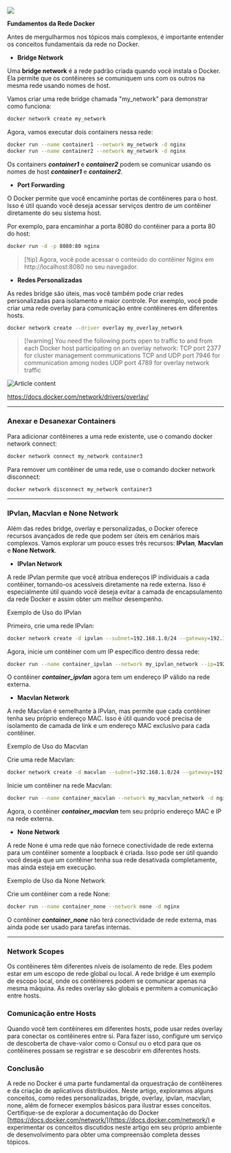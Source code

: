 ![](https://media.licdn.com/dms/image/v2/D4E12AQFcvRWeihIBbg/article-cover_image-shrink_720_1280/article-cover_image-shrink_720_1280/0/1694442094516?e=1758758400&v=beta&t=FHEiicoOMbEloPH5RMlnSD8_vAUMSe_ILdJP2PUn4yk)

**Fundamentos da Rede Docker**

Antes de mergulharmos nos tópicos mais complexos, é importante entender os conceitos fundamentais da rede no Docker.

- **Bridge Network**

Uma **bridge network** é a rede padrão criada quando você instala o Docker. Ela permite que os contêineres se comuniquem uns com os outros na mesma rede usando nomes de host.

Vamos criar uma rede bridge chamada "my_network" para demonstrar como funciona:

```zsh
docker network create my_network
```

Agora, vamos executar dois containers nessa rede:

```zsh
docker run --name container1 --network my_network -d nginx
docker run --name container2 --network my_network -d nginx
```

Os containers **_container1_** e **_container2_** podem se comunicar usando os nomes de host **_container1_** e **_container2_**.

- **Port Forwarding**

O Docker permite que você encaminhe portas de contêineres para o host. Isso é útil quando você deseja acessar serviços dentro de um contêiner diretamente do seu sistema host.

Por exemplo, para encaminhar a porta 8080 do contêiner para a porta 80 do host:

```zsh
docker run -d -p 8080:80 nginx
```

> [!tip] Agora, você pode acessar o conteúdo do contêiner Nginx em http://localhost:8080 no seu navegador.

- **Redes Personalizadas**

As redes bridge são úteis, mas você também pode criar redes personalizadas para isolamento e maior controle. Por exemplo, você pode criar uma rede overlay para comunicação entre contêineres em diferentes hosts.

```zsh
docker network create --driver overlay my_overlay_network
```

> [!warning] You need the following ports open to traffic to and from each Docker host participating on an overlay network: TCP port 2377 for cluster management communications TCP and UDP port 7946 for communication among nodes UDP port 4789 for overlay network traffic

![Article content](https://media.licdn.com/dms/image/v2/D4E12AQGvUz-_HmErbQ/article-inline_image-shrink_1500_2232/article-inline_image-shrink_1500_2232/0/1694512271901?e=1758758400&v=beta&t=hd8vawzYXp6TtLjoTTb1D_J1NheS2RYhgLi0p9we4fQ)

https://docs.docker.com/network/drivers/overlay/

---

### Anexar e Desanexar Containers

Para adicionar contêineres a uma rede existente, use o comando docker network connect:

```zsh
docker network connect my_network container3
```

Para remover um contêiner de uma rede, use o comando docker network disconnect:

```zsh
docker network disconnect my_network container3
```

---

### IPvlan, Macvlan e None Network

Além das redes bridge, overlay e personalizadas, o Docker oferece recursos avançados de rede que podem ser úteis em cenários mais complexos. Vamos explorar um pouco esses três recursos: **IPvlan**, **Macvlan** e **None Network**.

- **IPvlan Network**

A rede IPvlan permite que você atribua endereços IP individuais a cada contêiner, tornando-os acessíveis diretamente na rede externa. Isso é especialmente útil quando você deseja evitar a camada de encapsulamento da rede Docker e assim obter um melhor desempenho.

Exemplo de Uso do IPvlan

Primeiro, crie uma rede IPvlan:

```zsh
docker network create -d ipvlan --subnet=192.168.1.0/24 --gateway=192.168.1.1 -o parent=eth0 my_ipvlan_network
```

Agora, inicie um contêiner com um IP específico dentro dessa rede:

```zsh
docker run --name container_ipvlan --network my_ipvlan_network --ip=192.168.1.2 -d nginx
```

O contêiner **_container_ipvlan_** agora tem um endereço IP válido na rede externa.

- **Macvlan Network**

A rede Macvlan é semelhante à IPvlan, mas permite que cada contêiner tenha seu próprio endereço MAC. Isso é útil quando você precisa de isolamento de camada de link e um endereço MAC exclusivo para cada contêiner.

Exemplo de Uso do Macvlan

Crie uma rede Macvlan:

```zsh
docker network create -d macvlan --subnet=192.168.1.0/24 --gateway=192.168.1.1 -o parent=eth0 my_macvlan_network
```

Inicie um contêiner na rede Macvlan:

```zsh
docker run --name container_macvlan --network my_macvlan_network -d nginx
```

Agora, o contêiner **_container_macvlan_** tem seu próprio endereço MAC e IP na rede externa.

- **None Network**

A rede None é uma rede que não fornece conectividade de rede externa para um contêiner somente a loopback é criada. Isso pode ser útil quando você deseja que um contêiner tenha sua rede desativada completamente, mas ainda esteja em execução.

Exemplo de Uso da None Network

Crie um contêiner com a rede None:

```zsh
docker run --name container_none --network none -d nginx
```

O contêiner **_container_none_** não terá conectividade de rede externa, mas ainda pode ser usado para tarefas internas.

---

### Network Scopes

Os contêineres têm diferentes níveis de isolamento de rede. Eles podem estar em um escopo de rede global ou local. A rede bridge é um exemplo de escopo local, onde os contêineres podem se comunicar apenas na mesma máquina. As redes overlay são globais e permitem a comunicação entre hosts.

### Comunicação entre Hosts

Quando você tem contêineres em diferentes hosts, pode usar redes overlay para conectar os contêineres entre si. Para fazer isso, configure um serviço de descoberta de chave-valor como o Consul ou o etcd para que os contêineres possam se registrar e se descobrir em diferentes hosts.

### Conclusão

A rede no Docker é uma parte fundamental da orquestração de contêineres e da criação de aplicativos distribuídos. Neste artigo, exploramos alguns conceitos, como redes personalizadas, brigde, overlay, ipvlan, macvlan, none, além de fornecer exemplos básicos para ilustrar esses conceitos. Certifique-se de explorar a documentação do Docker [https://docs.docker.com/network/](https://docs.docker.com/network/) e experimentar os conceitos discutidos neste artigo em seu próprio ambiente de desenvolvimento para obter uma compreensão completa desses tópicos.